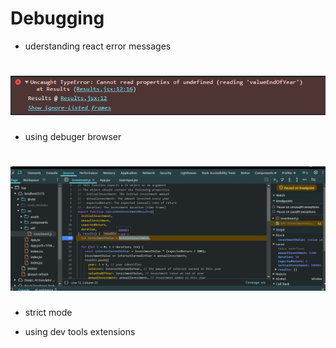 # Debugging

- uderstanding react error messages

# ![alt text](image.png)

- using debuger browser

# ![alt text](image-1.png)

- strict mode

- using dev tools extensions
